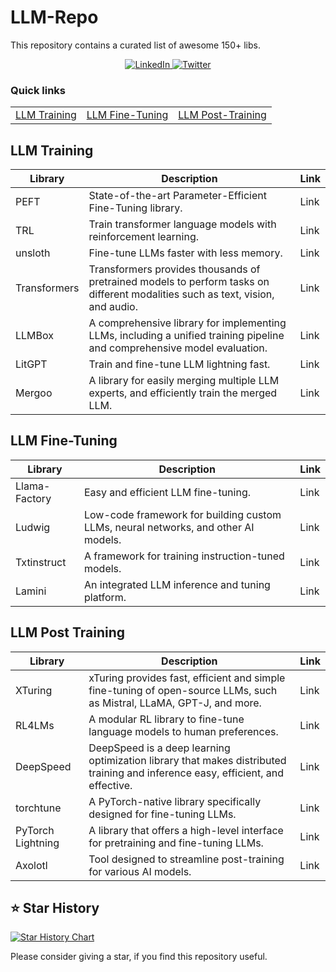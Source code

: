 # LLM-Repo
This repository contains a curated list of awesome 150+ libs.

<p align="center">
  <a href="https://www.linkedin.com/in/kalyanksnlp/">
    <img src="https://custom-icon-badges.demolab.com/badge/Kalyan%20KS-0A66C2?logo=linkedin-white&logoColor=fff" alt="LinkedIn">
  </a>
  <a href="https://x.com/kalyan_kpl">
    <img src="https://img.shields.io/badge/Kalyan%20KS-%23000000.svg?logo=X&logoColor=white" alt="Twitter">
  </a>
</p>

### Quick links
||||
|---|---|---|
| [LLM Training](#llm-training) | [LLM Fine-Tuning](#llm-fine-tuning) | [LLM Post-Training](#llm-post-training) |

## LLM Training 

| Library             | Description                                                                                     | Link |
|---------------------|-------------------------------------------------------------------------------------------------|------|
| PEFT                | State-of-the-art Parameter-Efficient Fine-Tuning library.                                       | Link |
| TRL                 | Train transformer language models with reinforcement learning.                                  | Link |
| unsloth            | Fine-tune LLMs faster with less memory.                                                          | Link |
| Transformers       | Transformers provides thousands of pretrained models to perform tasks on different modalities such as text, vision, and audio. | Link |
| LLMBox             | A comprehensive library for implementing LLMs, including a unified training pipeline and comprehensive model evaluation. | Link |
| LitGPT             | Train and fine-tune LLM lightning fast.                                                          | Link |
| Mergoo            | A library for easily merging multiple LLM experts, and efficiently train the merged LLM.         | Link |

## LLM Fine-Tuning
| Library             | Description                                                                                     | Link |
|---------------------|-------------------------------------------------------------------------------------------------|------|
| Llama-Factory      | Easy and efficient LLM fine-tuning.                                                              | Link |
| Ludwig            | Low-code framework for building custom LLMs, neural networks, and other AI models.               | Link |
| Txtinstruct       | A framework for training instruction-tuned models.                                               | Link |
| Lamini            | An integrated LLM inference and tuning platform.                                                 | Link |

## LLM Post Training
| Library             | Description                                                                                     | Link |
|---------------------|-------------------------------------------------------------------------------------------------|------|
| XTuring           | xTuring provides fast, efficient and simple fine-tuning of open-source LLMs, such as Mistral, LLaMA, GPT-J, and more. | Link |
| RL4LMs            | A modular RL library to fine-tune language models to human preferences.                          | Link |
| DeepSpeed         | DeepSpeed is a deep learning optimization library that makes distributed training and inference easy, efficient, and effective. | Link |
| torchtune         | A PyTorch-native library specifically designed for fine-tuning LLMs.                             | Link |
| PyTorch Lightning | A library that offers a high-level interface for pretraining and fine-tuning LLMs.               | Link |
| Axolotl           | Tool designed to streamline post-training for various AI models.                                 | Link |



		



## ⭐️ Star History

[![Star History Chart](https://api.star-history.com/svg?repos=krishnlp007/LLM-Repo&type=Date)](https://star-history.com/#)

Please consider giving a star, if you find this repository useful. 
